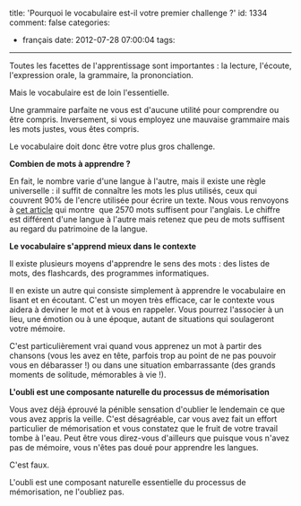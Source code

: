 title: 'Pourquoi le vocabulaire est-il votre premier challenge ?'
id: 1334
comment: false
categories:
  - français
date: 2012-07-28 07:00:04
tags:
---

Toutes les facettes de l'apprentissage sont importantes : la lecture, l'écoute, l'expression orale, la grammaire, la prononciation.

Mais le vocabulaire est de loin l'essentielle.

Une grammaire parfaite ne vous est d'aucune utilité pour comprendre ou être compris. Inversement, si vous employez une mauvaise grammaire mais les mots justes, vous êtes compris.

Le vocabulaire doit donc être votre plus gros challenge.

**Combien de mots à apprendre ?**

En fait, le nombre varie d'une langue à l'autre, mais il existe une règle universelle : il suffit de connaître les mots les plus utilisés, ceux qui couvrent 90% de l'encre utilisée pour écrire un texte. Nous vous renvoyons à [cet article](http://2570words.com/pourquoi-les-1500-mots-globish-ne-suffisent-ils-pas-pour-parler-anglais/ "Combien faut-il apprendre de mots ?") qui montre  que 2570 mots suffisent pour l'anglais. Le chiffre est différent d'une langue à l'autre mais retenez que peu de mots suffisent au regard du patrimoine de la langue.

**Le vocabulaire s'apprend mieux dans le contexte**

Il existe plusieurs moyens d'apprendre le sens des mots : des listes de mots, des flashcards, des programmes informatiques.

Il en existe un autre qui consiste simplement à apprendre le vocabulaire en lisant et en écoutant. C'est un moyen très efficace, car le contexte vous aidera à deviner le mot et à vous en rappeler. Vous pourrez l'associer à un lieu, une émotion ou à une époque, autant de situations qui soulageront votre mémoire.

C'est particulièrement vrai quand vous apprenez un mot à partir des chansons (vous les avez en tête, parfois trop au point de ne pas pouvoir vous en débarasser !) ou dans une situation embarrassante (des grands moments de solitude, mémorables à vie !).

**L'oubli est une composante naturelle du processus de mémorisation**

Vous avez déjà éprouvé la pénible sensation d'oublier le lendemain ce que vous avez appris la veille. C'est désagréable, car vous avez fait un effort particulier de mémorisation et vous constatez que le fruit de votre travail tombe à l'eau. Peut être vous direz-vous d'ailleurs que puisque vous n'avez pas de mémoire, vous n'êtes pas doué pour apprendre les langues.

C'est faux.

L'oubli est une composant naturelle essentielle du processus de mémorisation, ne l'oubliez pas.

<!--cforms name="Vérification"-->

&nbsp;